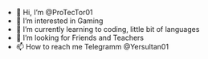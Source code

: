 - 👋 Hi, I’m @ProTecTor01
- 👀 I’m interested in Gaming
- 🌱 I’m currently learning to coding, little bit of languages
- 💞️ I’m looking for Friends and Teachers
- 📫 How to reach me Telegramm @Yersultan01 
